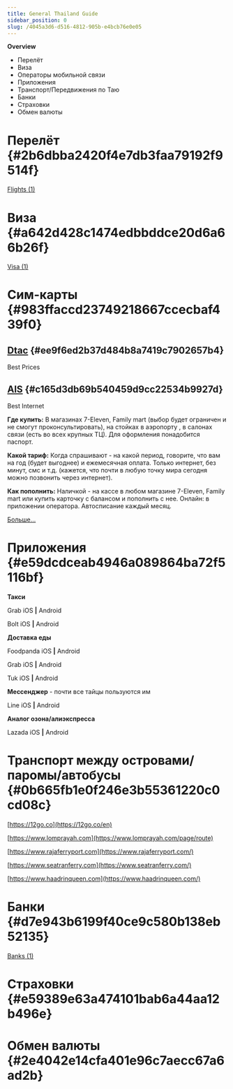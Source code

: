 ```yaml
---
title: General Thailand Guide
sidebar_position: 0
slug: /4045a3d6-d516-4812-905b-e4bcb76e0e05
---
```




**Overview**

- Перелёт
- Виза
- Операторы мобильной связи
- Приложения
- Транспорт/Передвижения по Таю
- Банки
- Страховки
- Обмен валюты

# Перелёт {#2b6dbba2420f4e7db3faa79192f9514f}


[Flights (1)](6ac01338-89ae-4077-a554-48911cad8f1c)


# Виза {#a642d428c1474edbbddce20d6a66b26f}


[Visa (1)](2e43b048-eec6-4d86-ba6f-b19cfca53a3c)


# Сим-карты {#983ffaccd23749218667ccecbaf439f0}


## [Dtac](https://www.dtac.co.th/en) {#ee9f6ed2b37d484b8a7419c7902657b4}


Best Prices


## [AIS](https://www.ais.th/en/) {#c165d3db69b540459d9cc22534b9927d}


Best Internet


**Где купить:** В магазинах 7-Eleven, Family mart (выбор будет ограничен и не смогут проконсультировать), на стойках в аэропорту , в салонах связи (есть во всех крупных ТЦ). Для оформления понадобится паспорт.


**Какой тариф:** Когда спрашивают - на какой период, говорите, что вам на год (будет выгоднее) и ежемесячная оплата. Только интернет, без минут, смс и т.д. (кажется, что почти в любую точку мира сегодня можно позвонить через интернет).


**Как пополнить:** Наличкой - на кассе в любом магазине 7-Eleven, Family mart или купить карточку с балансом и пополнить с нее. Онлайн: в приложении оператора. Автосписание каждый месяц.


[Больше…](https://life-trip.ru/mobilnyj-internet-v-tajlande-i-svyaz/)


# Приложения {#e59dcdceab4946a089864ba72f5116bf}


**Такси**


Grab iOS **|** Android


Bolt iOS **|** Android


**Доставка еды**


Foodpanda iOS **|** Android


Grab iOS **|** Android


Tuk iOS **|** Android


**Мессенджер** - почти все тайцы пользуются им


Line iOS **|** Android


**Аналог озона/алиэкспресса**


Lazada iOS **|** Android


# Транспорт между островами/паромы/автобусы {#0b665fb1e0f246e3b55361220c0cd08c}


[https://12go.co](https://12go.co/en)


[https://www.lomprayah.com](https://www.lomprayah.com/page/route)


[https://www.rajaferryport.com](https://www.rajaferryport.com/)


[https://www.seatranferry.com](https://www.seatranferry.com/)


[https://www.haadrinqueen.com](https://www.haadrinqueen.com/)


# Банки {#d7e943b6199f40ce9c580b138eb52135}


[Banks (1)](d83364d1-5970-4b20-9b56-d0f1304e8bf0)


# Страховки {#e59389e63a474101bab6a44aa12b496e}


# Обмен валюты {#2e4042e14cfa401e96c7aecc67a6ad2b}

